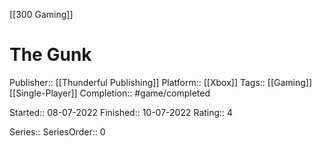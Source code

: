 [[300 Gaming]]

# The Gunk

Publisher:: [[Thunderful Publishing]]
Platform:: [[Xbox]]
Tags:: [[Gaming]] [[Single-Player]]
Completion:: #game/completed

Started:: 08-07-2022
Finished:: 10-07-2022
Rating:: 4

Series:: 
SeriesOrder:: 0